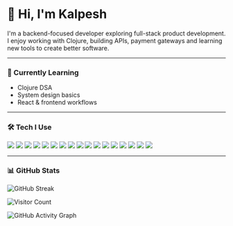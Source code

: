 # 👋 Hi, I'm Kalpesh

I'm a backend-focused developer exploring full-stack product development. I enjoy working with Clojure, building APIs, payment gateways and learning new tools to create better software.

---

### 🧠 Currently Learning

- Clojure DSA
- System design basics
- React & frontend workflows

---

### 🛠️ Tech I Use
<p align="left">
  <img src="https://img.shields.io/badge/Clojure-5881D8?style=for-the-badge&logo=clojure&logoColor=white" />
  <img src="https://img.shields.io/badge/JavaScript-F7DF1E?style=for-the-badge&logo=javascript&logoColor=black" />
  <img src="https://img.shields.io/badge/HTML5-E34F26?style=for-the-badge&logo=html5&logoColor=white" />
  <img src="https://img.shields.io/badge/CSS3-1572B6?style=for-the-badge&logo=css3&logoColor=white" />
  <img src="https://img.shields.io/badge/Node.js-339933?style=for-the-badge&logo=nodedotjs&logoColor=white" />
  <img src="https://img.shields.io/badge/Python-3776AB?style=for-the-badge&logo=python&logoColor=white" />
  <img src="https://img.shields.io/badge/Go-00ADD8?style=for-the-badge&logo=go&logoColor=white" />
  <img src="https://img.shields.io/badge/Ring-000000?style=for-the-badge" />
  <img src="https://img.shields.io/badge/Compojure-4B6C4B?style=for-the-badge" />
  <img src="https://img.shields.io/badge/OpenAI%20API-412991?style=for-the-badge&logo=openai&logoColor=white" />
  <img src="https://img.shields.io/badge/Git-F05032?style=for-the-badge&logo=git&logoColor=white" />
  <img src="https://img.shields.io/badge/Cloudflare%20Pages-F38020?style=for-the-badge&logo=cloudflare&logoColor=white" />
  <img src="https://img.shields.io/badge/Nomad-00C7B7?style=for-the-badge&logo=hashicorp&logoColor=white" />
  <img src="https://img.shields.io/badge/Grafana-F46800?style=for-the-badge&logo=grafana&logoColor=white" />
  <img src="https://img.shields.io/badge/Figma-F24E1E?style=for-the-badge&logo=figma&logoColor=white" />
  <img src="https://img.shields.io/badge/Telegram%20Bot-2CA5E0?style=for-the-badge&logo=telegram&logoColor=white" />
  <img src="https://img.shields.io/badge/Discord%20Bot-5865F2?style=for-the-badge&logo=discord&logoColor=white" />
</p>


---

### 📊 GitHub Stats

![GitHub Streak](https://streak-stats.demolab.com?user=prebillion&theme=default)

![Visitor Count](https://komarev.com/ghpvc/?username=prebillion)

![GitHub Activity Graph](https://github-readme-activity-graph.vercel.app/graph?username=prebillion&theme=default)


